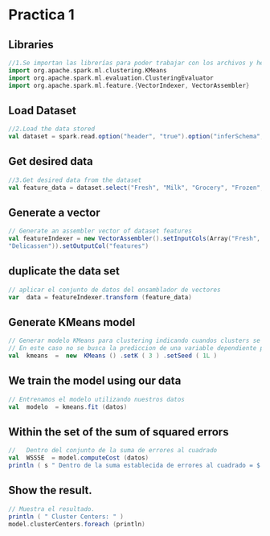  # Practica 1

## Libraries
``` scala
//1.Se importan las librerías para poder trabajar con los archivos y herramientas
import org.apache.spark.ml.clustering.KMeans
import org.apache.spark.ml.evaluation.ClusteringEvaluator
import org.apache.spark.ml.feature.{VectorIndexer, VectorAssembler}
```

## Load Dataset
``` scala
//2.Load the data stored 
val dataset = spark.read.option("header", "true").option("inferSchema","true")csv("data.csv")
```

## Get desired data 
``` scala
//3.Get desired data from the dataset 
val feature_data = dataset.select("Fresh", "Milk", "Grocery", "Frozen", "Detergents_Paper","Delicassen")
```

## Generate a vector 
``` scala
// Generate an assembler vector of dataset features
val featureIndexer = new VectorAssembler().setInputCols(Array("Fresh", "Milk", "Grocery", "Frozen", "Detergents_Paper",
"Delicassen")).setOutputCol("features")
```

## duplicate the data set
```scala
// aplicar el conjunto de datos del ensamblador de vectores
var  data = featureIndexer.transform (feature_data)
```

## Generate KMeans model
```scala
// Generar modelo KMeans para clustering indicando cuandos clusters se crearan y una semilla de aleatoriedad
// En este caso no se busca la prediccion de una variable dependiente por lo que no se asigna
val  kmeans  =  new  KMeans () .setK ( 3 ) .setSeed ( 1L )
```

## We train the model using our data
```scala
// Entrenamos el modelo utilizando nuestros datos
val  modelo  = kmeans.fit (datos)
```

## Within the set of the sum of squared errors
```scala
//   Dentro del conjunto de la suma de errores al cuadrado
val  WSSSE  = model.computeCost (datos)
println ( s " Dentro de la suma establecida de errores al cuadrado = $ WS SSE " )
```

## Show the result.
```scala
// Muestra el resultado.
println ( " Cluster Centers: " )
model.clusterCenters.foreach (println)
```
